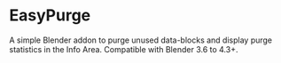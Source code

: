 # EasyPurge
A simple Blender addon to purge unused data-blocks and display purge statistics in the Info Area. Compatible with Blender 3.6 to 4.3+.
